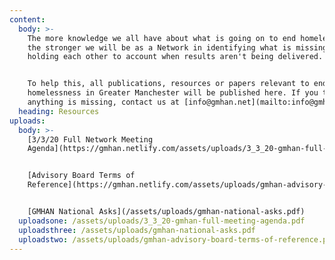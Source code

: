 ```yaml
---
content:
  body: >-
    The more knowledge we all have about what is going on to end homelessness,
    the stronger we will be as a Network in identifying what is missing and
    holding each other to account when results aren't being delivered. 


    To help this, all publications, resources or papers relevant to ending
    homelessness in Greater Manchester will be published here. If you think
    anything is missing, contact us at [info@gmhan.net](mailto:info@gmhan.net).
  heading: Resources
uploads:
  body: >-
    [3/3/20 Full Network Meeting
    Agenda](https://gmhan.netlify.com/assets/uploads/3_3_20-gmhan-full-meeting-agenda.pdf)


    [Advisory Board Terms of
    Reference](https://gmhan.netlify.com/assets/uploads/gmhan-advisory-board-terms-of-reference.pdf)


    [GMHAN National Asks](/assets/uploads/gmhan-national-asks.pdf)
  uploadsone: /assets/uploads/3_3_20-gmhan-full-meeting-agenda.pdf
  uploadsthree: /assets/uploads/gmhan-national-asks.pdf
  uploadstwo: /assets/uploads/gmhan-advisory-board-terms-of-reference.pdf
---
```


